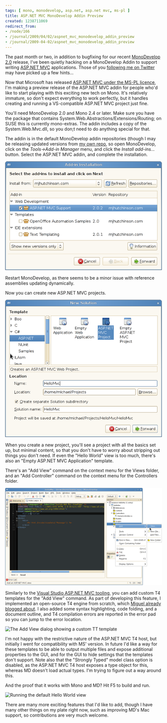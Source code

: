 ```yaml
---
tags: [ mono, monodevelop, asp.net, asp.net mvc, ms-pl ]
title: ASP.NET MVC MonoDevelop Addin Preview
created: 1238711069
redirect_from:
- /node/166
- /journal/2009/04/02/aspnet_mvc_monodevelop_addin_preview
- /journal/2009-04-02/aspnet_mvc_monodevelop_addin_preview
---
```

The past month or two, in addition to bugfixing for our recent [MonoDevelop
2.0](http://monodevelop.com) release, I've been quietly hacking on a MonoDevelop
Addin to support writing [ASP.NET MVC](https://asp.net/mvc) applications. Those
of you [following me on Twitter](https://twitter.com/mjhutchinson) may have
picked up a few hints...<!--break-->

Now that Microsoft has released [ASP.NET MVC under the MS-PL
licence](http://weblogs.asp.net/scottgu/archive/2009/04/01/asp-net-mvc-1-0.aspx),
I'm making a preview release of the ASP.NET MVC addin for people who'd like to
start playing with this exciting new tech on Mono. It's relatively immature, so
don't expect everything to work perfectly, but it handles creating and running a
VS-compatible ASP.NET MVC project just fine.

You'll need MonoDevelop 2.0 and Mono 2.4 or later. Make sure you have the
package that contains System.Web.Abstractions/Extensions/Routing; on SUSE this
is currently mono-extras. The addin includes a copy of the System.Web.Mvc.dll,
so you don;t need to do anything special for that.

The addin is in the default MonoDevelop addin repositories (though I may be
releasing updated versions from [my own repo](/mdrepo),
so open MonoDevelop, click on the _Tools->Add-in Manager_ menu, and click the
_Install add-ins..._ button. Select the ASP.NET MVC addin, and complete the
installation.

![Installing the ASP.NET MVC Addin](/files/images/MonoScreenshots/AspMvcAddin-1-Installation.png)

Restart MonoDevelop, as there seems to be a minor issue with reference
assemblies updating dynamically.

Now you can create new ASP.NET MVC projects.

![Creating a new ASP.NET MVC project](/files/images/MonoScreenshots/AspMvcAddin-2-NewSolution.png)

When you create a new project, you'll see a project with all the basics set up,
but minimal content, so that you don't have to worry about stripping out things
you don't need. If even the "Hello World" view is too much, there's also an
"Empty ASP.NET MVC Application" template.

There's an "Add View" command on the context menu for the Views folder, and an
"Add Controller" command on the context menu for the Controllers folder.

![The Add View Menu](/files/images/MonoScreenshots/AspMvcAddin-3-AddView.png)

Similarly to the [Visual Studio ASP.NET MVC
tooling](http://weblogs.asp.net/scottgu/archive/2009/01/27/asp-net-mvc-1-0-release-candidate-now-available.aspx),
you can add custom T4 templates for the "Add View" command. As part of
developing this feature, I implemented an open-source T4 engine from scratch,
which [Miguel already blogged
about](http://tirania.org/blog/archive/2009/Mar-10.html). I also added some
syntax highlighting, code folding, and a document outline, and T4 compilation
errors are reported in the error pad so you can jump to the error location.

![The Add View dialog showing a custom TT
template](/files/images/MonoScreenshots/AspMvcAddin-4-CustomTT.png)

I'm not happy with the restrictive nature of the ASP.NET MVC T4 host, but
initially I went for compatibility with MS' version. In future I'd like a way
for these templates to be able to output multiple files and expose additional
properties to the GUI, and for the GUI to hide settings that the templates don't
support. Note also that the "Strongly Typed" model class option is disabled, as
the ASP.NET MVC T4 host exposes a type object for this, whereas MD doesn't load
actual types. I'm trying to figure out a way around this.

And the proof that it works with Mono and MD? Hit F5 to build and run.

![Running the default Hello World
view](/files/images/MonoScreenshots/AspMvcAddin-5-Run.png)

There are many more exciting features that I'd like to add, though I have many
other things on my plate right now, such as improving MD's Mac support, so
contributions are very much welcome.
